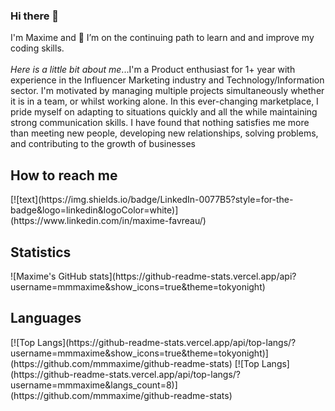 ### Hi there 👋
I'm Maxime and 🌱 I’m on the continuing path to learn and and improve my coding skills. 
<br>
<br>
_Here is a little bit about me_...I'm a Product enthusiast for 1+ year with experience in the Influencer Marketing industry and Technology/Information sector. I'm motivated by managing multiple projects simultaneously whether it is in a team, or whilst working alone. In this ever-changing marketplace, I pride myself on adapting to situations quickly and all the while maintaining strong communication skills. I have found that nothing satisfies me more than meeting new people, developing new relationships, solving problems, and contributing to the growth of businesses

<h2>How to reach me</h2>
[![text](https://img.shields.io/badge/LinkedIn-0077B5?style=for-the-badge&logo=linkedin&logoColor=white)](https://www.linkedin.com/in/maxime-favreau/)


<h2>Statistics</h2>
![Maxime's GitHub stats](https://github-readme-stats.vercel.app/api?username=mmmaxime&show_icons=true&theme=tokyonight)

  
<h2>Languages</h2>
[![Top Langs](https://github-readme-stats.vercel.app/api/top-langs/?username=mmmaxime&show_icons=true&theme=tokyonight)](https://github.com/mmmaxime/github-readme-stats)
[![Top Langs](https://github-readme-stats.vercel.app/api/top-langs/?username=mmmaxime&langs_count=8)](https://github.com/mmmaxime/github-readme-stats)


